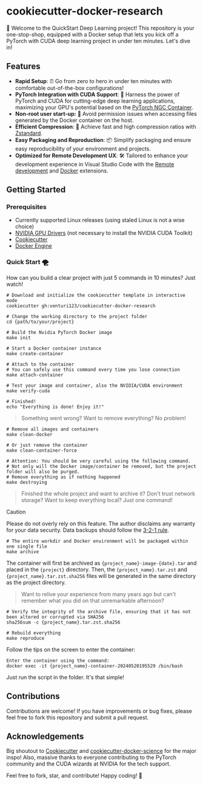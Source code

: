 # cookiecutter-docker-research

👋 Welcome to the QuickStart Deep Learning project! This repository is your one-stop-shop, equipped with a Docker setup that lets you kick off a PyTorch with CUDA deep learning project in under ten minutes. Let's dive in!

## Features

- **Rapid Setup**: ⏰ Go from zero to hero in under ten minutes with comfortable out-of-the-box configurations!
- **PyTorch Integration with CUDA Support**: 🚀 Harness the power of PyTorch and CUDA for cutting-edge deep learning applications, maximizing your GPU's potential based on the [PyTorch NGC Container](https://catalog.ngc.nvidia.com/orgs/nvidia/containers/pytorch).
- **Non-root user start-up:** 🪪 Avoid permission issues when accessing files generated by the Docker container on the host.
- **Efficient Compression**: 🥪 Achieve fast and high compression ratios with [Zstandard](https://facebook.github.io/zstd/).
- **Easy Packaging and Reproduction**: 📦 Simplify packaging and ensure easy reproducibility of your environment and projects.
- **Optimized for Remote Development UX**: 🛠 Tailored to enhance your development experience in Visual Studio Code with the [Remote development](https://marketplace.visualstudio.com/items?itemName=ms-vscode-remote.vscode-remote-extensionpack) and [Docker](https://marketplace.visualstudio.com/items?itemName=ms-azuretools.vscode-docker) extensions.

## Getting Started

### Prerequisites

- Currently supported Linux releases (using staled Linux is not a wise choice)
- [NVIDIA GPU Drivers](https://docs.nvidia.com/datacenter/tesla/tesla-installation-notes/index.html) (not necessary to install the NVIDIA CUDA Toolkit)
- [Cookiecutter](https://github.com/cookiecutter/cookiecutter)
- [Docker Engine](https://docs.docker.com/engine/install/)

### Quick Start 🌪️

How can you build a clear project with just 5 commands in 10 minutes? Just watch!

```shell
# Download and initialize the cookiecutter template in interactive mode
cookiecutter gh:venturi123/cookiecutter-docker-research

# Change the working directory to the project folder
cd {path/to/your/project}

# Build the Nvidia PyTorch Docker image
make init

# Start a Docker container instance
make create-container

# Attach to the container
# You can safely use this command every time you lose connection
make attach-container

# Test your image and container, also the NVIDIA/CUDA environment
make verify-cuda

# Finished!
echo "Everything is done! Enjoy it!"
```

> Something went wrong? Want to remove everything? No problem!

```shell
# Remove all images and containers
make clean-docker

# Or just remove the container
make clean-container-force

# Attention: You should be very careful using the following command.
# Not only will the Docker image/container be removed, but the project folder will also be purged.
# Remove everything as if nothing happened
make destroying
```

> Finished the whole project and want to archive it? Don't trust network storage? Want to keep everything local? Just one command!

> [!CAUTION]
> Please do not overly rely on this feature. The author disclaims any warranty for your data security. Data backups should follow the [3-2-1 rule](https://en.wikipedia.org/wiki/Backup#:~:text=The%203%2D2%2D1%20rule,this%20can%20include%20cloud%20storage).

```shell
# The entire workdir and Docker environment will be packaged within one single file
make archive
```

The container will first be archived as `{project_name}-image-{date}.tar` and placed in the `{project}` directory. Then, the `{project_name}.tar.zst` and `{project_name}.tar.zst.sha256` files will be generated in the same directory as the project directory.

> Want to relive your experience from many years ago but can't remember what you did on that unremarkable afternoon? 

```shell
# Verify the integrity of the archive file, ensuring that it has not been altered or corrupted via SHA256
sha256sum -c {project_name}.tar.zst.sha256

# Rebuild everything
make reproduce
```

Follow the tips on the screen to enter the container:

```shell
Enter the container using the command:
docker exec -it {project_name}-container-20240520195529 /bin/bash
```

Just run the script in the folder. It's that simple!

## Contributions

Contributions are welcome! If you have improvements or bug fixes, please feel free to fork this repository and submit a pull request.

## Acknowledgements

Big shoutout to [Cookiecutter](https://github.com/audreyr/cookiecutter) and [cookiecutter-docker-science](https://docker-science.github.io/) for the major inspo! Also, massive thanks to everyone contributing to the PyTorch community and the CUDA wizards at NVIDIA for the tech support.

Feel free to fork, star, and contribute! Happy coding! 🙌
